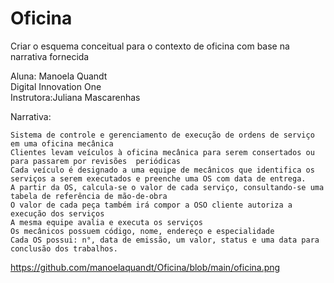# Oficina
Criar o esquema conceitual para o contexto de oficina com base na narrativa fornecida

Aluna: Manoela Quandt <br>
Digital Innovation One <br>
Instrutora:Juliana Mascarenhas <br>

Narrativa:

    Sistema de controle e gerenciamento de execução de ordens de serviço em uma oficina mecânica
    Clientes levam veículos à oficina mecânica para serem consertados ou para passarem por revisões  periódicas
    Cada veículo é designado a uma equipe de mecânicos que identifica os serviços a serem executados e preenche uma OS com data de entrega.
    A partir da OS, calcula-se o valor de cada serviço, consultando-se uma tabela de referência de mão-de-obra
    O valor de cada peça também irá compor a OSO cliente autoriza a execução dos serviços
    A mesma equipe avalia e executa os serviços
    Os mecânicos possuem código, nome, endereço e especialidade
    Cada OS possui: n°, data de emissão, um valor, status e uma data para conclusão dos trabalhos.

https://github.com/manoelaquandt/Oficina/blob/main/oficina.png
